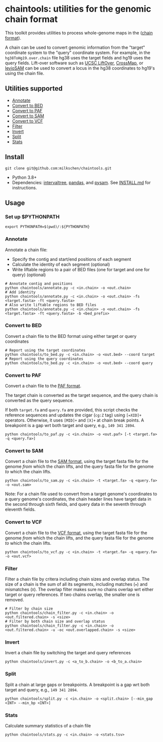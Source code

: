 # chaintools: utilities for the genomic chain format

This toolkit provides utilities to process whole-genome maps in the ([chain format](https://genome.ucsc.edu/goldenPath/help/chain.html)).

A chain can be used to convert genomic information from the "target" coordinate system to the "query" coordinate system.
For example, in the `hg38ToHg19.over.chain` file hg38 uses the target fields and hg19 uses the query fields.
Lift-over software such as [UCSC LiftOver](https://genome.ucsc.edu/cgi-bin/hgLiftOver), [CrossMap](https://github.com/liguowang/CrossMap), or [levioSAM](https://github.com/alshai/levioSAM) can be used to convert a locus in the hg38 coordinates to hg19's using the chain file.

## Utilities supported

- [Annotate](#annotate)
- [Convert to BED](#convert-to-bed)
- [Convert to PAF](#convert-to-paf)
- [Convert to SAM](#convert-to-sam)
- [Convert to VCF](#convert-to-vcf)
- [Filter](#filter)
- [Invert](#invert)
- [Split](#split)
- [Stats](#stats)

## Install

```shell
git clone git@github.com:milkschen/chaintools.git
```

- Python 3.8+
- Dependencies: [intervaltree](https://github.com/chaimleib/intervaltree), [pandas](https://pandas.pydata.org), and [pysam](https://pysam.readthedocs.io/en/latest/). See [INSTALL.md](INSTALL.md) for instructions.

## Usage

### Set up $PYTHONPATH

```shell
export PYTHONPATH=$(pwd)/:${PYTHONPATH}
```

### Annotate

Annotate a chain file:

- Specify the contig and start/end positions of each segment
- Calculate the identity of each segment (optional)
- Write liftable regions to a pair of BED files (one for target and one for query) (optional)

```shell
# Annotate contig and positions
python chaintools/annotate.py -c <in.chain> -o <out.chain>
# Add identity
python chaintools/annotate.py -c <in.chain> -o <out.chain> -fs <target.fasta> -ft <query.fasta>
# Also write liftable regions to BED files
python chaintools/annotate.py -c <in.chain> -o <out.chain> -fs <target.fasta> -ft <query.fasta> -b <bed_prefix>
```

### Convert to BED

Convert a chain file to the BED format using either target or query coordinates

```shell
# Report using the target coordinates
python chaintools/to_bed.py -c <in.chain> -o <out.bed> --coord target
# Report using the query coordinates
python chaintools/to_bed.py -c <in.chain> -o <out.bed> --coord query
```

### Convert to PAF

Convert a chain file to the [PAF format](https://github.com/lh3/miniasm/blob/master/PAF.md).

The target chain is converted as the target sequence, and the query chain is converted as the query sequence.

If both `target.fa` and `query.fa` are provided, this script checks the reference sequences and updates the cigar (`cg:Z` tag) using `[=XID]+` operators.
Otherwise, it uses `[MID]+` and `[X]+` at chain break points. A breakpoint is a gap wrt both target and query, e.g., `149 341 2894`.

```shell
python chaintools/to_paf.py -c <in.chain> -o <out.paf> [-t <target.fa> -q <query.fa>]
```

### Convert to SAM

Convert a chain file to the [SAM format](https://samtools.github.io/hts-specs/SAMv1.pdf),
using the target fasta file for the genome _from_ which
the chain lifts, and the query fasta file for the genome _to_ which the chain lifts.

```shell
python chaintools/to_sam.py -c <in.chain> -t <target.fa> -q <query.fa> -o <out.sam>
```

Note: For a chain file used to convert from a target genome's coordinates to a query
genome's coordinates, the chain header lines have target data in the second through
sixth fields, and query data in the seventh through eleventh fields.

### Convert to VCF

Convert a chain file to the [VCF format](https://samtools.github.io/hts-specs/VCFv4.2.pdf),
using the target fasta file for the genome _from_ which
the chain lifts, and the query fasta file for the genome _to_ which the chain lifts.

```shell
python chaintools/to_vcf.py -c <in.chain> -t <target.fa> -q <query.fa> -o <out.vcf>
```

### Filter

Filter a chain file by critera including chain sizes and overlap status.
The size of a chain is the sum of all its segments, including matches (`=`) and mismatches (`X`).
The overlap filter makes sure no chains overlap wrt either target or query references. If two chains overlap, the smaller one is removed.

```shell
# Filter by chain size
python chaintools/chain_filter.py -c <in.chain> -o <out.filtered.chain> -s <size>
# Filter by both chain size and overlap status
python chaintools/chain_filter.py -c <in.chain> -o <out.filtered.chain> -u -oc <out.overlapped.chain> -s <size>
```

### Invert

Invert a chain file by switching the target and query references

```shell
python chaintools/invert.py -c <a_to_b.chain> -o <b_to_a.chain>
```

### Split

Split a chain at large gaps or breakpoints. A breakpoint is a gap wrt both target and query, e.g., `149 341 2894`.

```shell
python chaintools/split.py -c <in.chain> -o <split.chain> [--min_gap <INT> --min_bp <INT>]
```

### Stats

Calculate summary statistics of a chain file

```shell
python chaintools/stats.py -c <in.chain> -o <stats.tsv>
```
